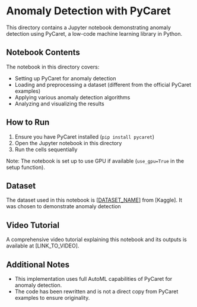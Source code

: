 # Anomaly Detection with PyCaret

This directory contains a Jupyter notebook demonstrating anomaly detection using PyCaret, a low-code machine learning library in Python.


## Notebook Contents

The notebook in this directory covers:

- Setting up PyCaret for anomaly detection
- Loading and preprocessing a dataset (different from the official PyCaret examples)
- Applying various anomaly detection algorithms
- Analyzing and visualizing the results

## How to Run

1. Ensure you have PyCaret installed (`pip install pycaret`)
2. Open the Jupyter notebook in this directory
3. Run the cells sequentially

Note: The notebook is set up to use GPU if available (`use_gpu=True` in the setup function).

## Dataset

The dataset used in this notebook is [[DATASET_NAME](https://www.kaggle.com/datasets/what0919/intrusion-detection/data?select=test_data.csv)] from [Kaggle]. It was chosen to demonstrate anomaly detection

## Video Tutorial

A comprehensive video tutorial explaining this notebook and its outputs is available at [LINK_TO_VIDEO].

## Additional Notes

- This implementation uses full AutoML capabilities of PyCaret for anomaly detection.
- The code has been rewritten and is not a direct copy from PyCaret examples to ensure originality.